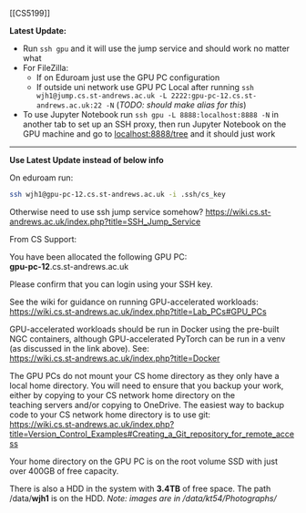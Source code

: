 [[CS5199]]

**Latest Update:**
- Run `ssh gpu` and it will use the jump service and should work no matter what
- For FileZilla:
	- If on Eduroam just use the GPU PC configuration
	- If outside uni network use GPU PC Local after running `ssh wjh1@jump.cs.st-andrews.ac.uk -L 2222:gpu-pc-12.cs.st-andrews.ac.uk:22 -N` (*TODO: should make alias for this*) 
- To use Jupyter Notebook run `ssh gpu -L 8888:localhost:8888 -N` in another tab to set up an SSH proxy, then run Jupyter Notebook on the GPU machine and go to [localhost:8888/tree](localhost:8888/tree) and it should just work

----

**Use Latest Update instead of below info**

On eduroam run:
```zsh
ssh wjh1@gpu-pc-12.cs.st-andrews.ac.uk -i .ssh/cs_key
```

Otherwise need to use ssh jump service somehow? 
https://wiki.cs.st-andrews.ac.uk/index.php?title=SSH_Jump_Service

From CS Support:

You have been allocated the following GPU PC:  
**gpu-pc-12**.cs.st-andrews.ac.uk  
  
Please confirm that you can login using your SSH key.  
  
See the wiki for guidance on running GPU-accelerated workloads:  
https://wiki.cs.st-andrews.ac.uk/index.php?title=Lab_PCs#GPU_PCs  
  
GPU-accelerated workloads should be run in Docker using the pre-built NGC containers, although GPU-accelerated PyTorch can be run in a venv (as discussed in the link above). See:  
https://wiki.cs.st-andrews.ac.uk/index.php?title=Docker  
  
The GPU PCs do not mount your CS home directory as they only have a local home directory. You will need to ensure that you backup your work, either by copying to your CS network home directory on the teaching servers and/or copying to OneDrive. The easiest way to backup code to your CS network home directory is to use git:  
https://wiki.cs.st-andrews.ac.uk/index.php?title=Version_Control_Examples#Creating_a_Git_repository_for_remote_access  
  
Your home directory on the GPU PC is on the root volume SSD with just over 400GB of free capacity.   
  
There is also a HDD in the system with **3.4TB** of free space. The path /data/**wjh1** is on the HDD. *Note: images are in /data/kt54/Photographs/*
